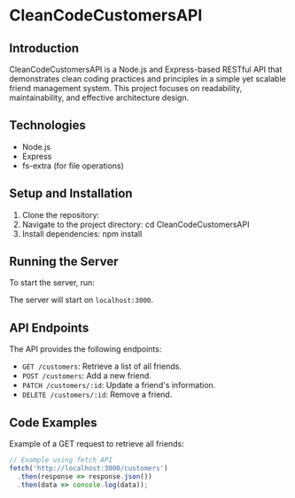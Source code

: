 # CleanCodeCustomersAPI

## Introduction
CleanCodeCustomersAPI is a Node.js and Express-based RESTful API that demonstrates clean coding practices and principles in a simple yet scalable friend management system. This project focuses on readability, maintainability, and effective architecture design.

## Technologies
- Node.js
- Express
- fs-extra (for file operations)

## Setup and Installation
1. Clone the repository:
2. Navigate to the project directory: cd CleanCodeCustomersAPI
3. Install dependencies: npm install

## Running the Server
To start the server, run:

The server will start on `localhost:3000`.

## API Endpoints
The API provides the following endpoints:
- `GET /customers`: Retrieve a list of all friends.
- `POST /customers`: Add a new friend.
- `PATCH /customers/:id`: Update a friend's information.
- `DELETE /customers/:id`: Remove a friend.

## Code Examples
Example of a GET request to retrieve all friends:
```javascript
// Example using fetch API
fetch('http://localhost:3000/customers')
  .then(response => response.json())
  .then(data => console.log(data));


